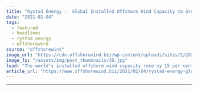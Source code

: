 ```yaml
---
title: "Rystad Energy -  Global Installed Offshore Wind Capacity to Grow by 37% in 2021"
date: "2021-02-04"
tags: 
  - featured
  - headlines
  - rystad energy
  - offshorewind
source: "offshorewind"
image_url: "https://cdn.offshorewind.biz/wp-content/uploads/sites/2/2021/02/04120007/%C3%98yvind-Grav%C3%A5s_Woldcam_Equinor.jpg"
image_fp: "/assets/img/post_thumbnails/30.jpg"
lead: "The world’s installed offshore wind capacity rose by 15 per cent in 2020, despite"
article_url: "https://www.offshorewind.biz/2021/02/04/rystad-energy-global-installed-offshore-wind-capacity-to-grow-by-37-in-2021/"
---
```


---
